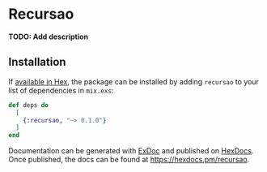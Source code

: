 # Recursao

**TODO: Add description**

## Installation

If [available in Hex](https://hex.pm/docs/publish), the package can be installed
by adding `recursao` to your list of dependencies in `mix.exs`:

```elixir
def deps do
  [
    {:recursao, "~> 0.1.0"}
  ]
end
```

Documentation can be generated with [ExDoc](https://github.com/elixir-lang/ex_doc)
and published on [HexDocs](https://hexdocs.pm). Once published, the docs can
be found at <https://hexdocs.pm/recursao>.

